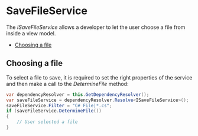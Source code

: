 # SaveFileService

The *ISaveFileService* allows a developer to let the user choose a file from inside a view model.

-   [Choosing a file](#SaveFileService-Choosingafile)

## Choosing a file

To select a file to save, it is required to set the right properties of the service and then make a call to the *DetermineFile* method:

``` {.java data-syntaxhighlighter-params="brush: java; gutter: false; theme: Confluence" data-theme="Confluence" style="brush: java; gutter: false; theme: Confluence"}
var dependencyResolver = this.GetDependencyResolver();
var saveFileService = dependencyResolver.Resolve<ISaveFileService>();
saveFileService.Filter = "C# File|*.cs";
if (saveFileService.DetermineFile())
{
    // User selected a file
}
```
